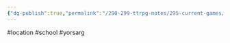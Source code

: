 ```yaml
---
{"dg-publish":true,"permalink":"/290-299-ttrpg-notes/295-current-games/11-weeping-city/wiki/location/yor-sarg/"}
---
```



#location #school #yorsarg 